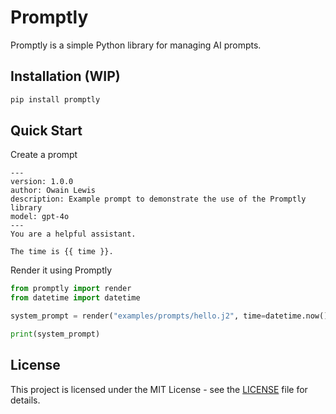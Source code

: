 # Promptly

Promptly is a simple Python library for managing AI prompts.

## Installation (WIP)

```bash
pip install promptly
```

## Quick Start

Create a prompt 

```
---
version: 1.0.0
author: Owain Lewis
description: Example prompt to demonstrate the use of the Promptly library
model: gpt-4o
---
You are a helpful assistant.

The time is {{ time }}.
```

Render it using Promptly

```python
from promptly import render
from datetime import datetime

system_prompt = render("examples/prompts/hello.j2", time=datetime.now().isoformat())

print(system_prompt)
```

## License

This project is licensed under the MIT License - see the [LICENSE](LICENSE) file for details. 